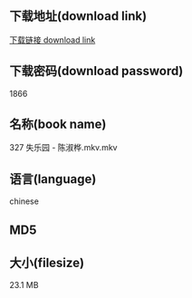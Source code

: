 ## 下载地址(download link)
[下载链接 download link](https://voluble-croquembouche-d321dc.netlify.app/?s=327+%E5%A4%B1%E4%B9%90%E5%9B%AD+-+%E9%99%88%E6%B7%91%E6%A1%A6.mkv)

## 下载密码(download password)
1866

## 名称(book name)
327 失乐园 - 陈淑桦.mkv.mkv

## 语言(language)
chinese

## MD5


## 大小(filesize)
23.1 MB
